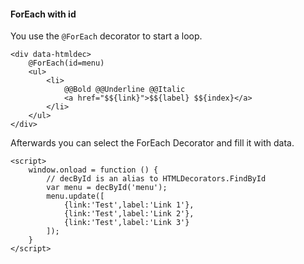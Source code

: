 #### ForEach with id

You use the ```@ForEach``` decorator to start a loop.
````
<div data-htmldec>
    @ForEach(id=menu)
    <ul>
        <li>
            @@Bold @@Underline @@Italic
            <a href="$${link}">$${label} $${index}</a>
        </li>
    </ul>
</div>
````
Afterwards you can select the ForEach Decorator and
fill it with data.
```
<script>
    window.onload = function () {
        // decById is an alias to HTMLDecorators.FindById
        var menu = decById('menu');
        menu.update([
            {link:'Test',label:'Link 1'},
            {link:'Test',label:'Link 2'},
            {link:'Test',label:'Link 3'}
        ]);
    }
</script>
```